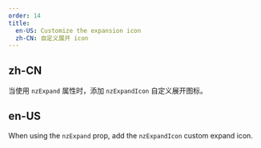 ```yaml
---
order: 14
title:
  en-US: Customize the expansion icon
  zh-CN: 自定义展开 icon
---
```


## zh-CN

当使用 `nzExpand` 属性时，添加 `nzExpandIcon` 自定义展开图标。

## en-US

When using the `nzExpand` prop, add the `nzExpandIcon` custom expand icon.


